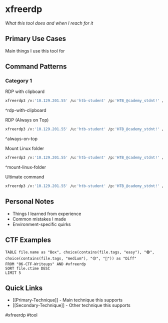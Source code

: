 # xfreerdp

_What this tool does and when I reach for it_

## Primary Use Cases

Main things I use this tool for

## Command Patterns

### Category 1

RDP with clipboard
```bash
xfreerdp3 /v:'10.129.201.55' /u:'htb-student' /p:'HTB_@cademy_stdnt!' /d:HTB +clipboard
```
^rdp-with-clipboard

RDP (Always on Top)
```bash
xfreerdp3 /v:'10.129.201.55' /u:'htb-student' /p:'HTB_@cademy_stdnt!' /d:HTB +clipboard & sleep 3 && wmctrl -r "FreeRDP" -b add,above
```
^always-on-top

Mount Linux folder
```bash
xfreerdp3 /v:'10.129.201.55' /u:'htb-student' /p:'HTB_@cademy_stdnt!' /d:HTB /drive:linux,/home/plaintext/htb/academy/filetransfer
```
^mount-linux-folder

Ultimate command
```bash
xfreerdp3 /v:'10.129.201.55' /u:'htb-student' /p:'HTB_@cademy_stdnt!' /d:HTB +clipboard /drive:WITHER,/home/wither/CTF/HTB/Academy /cert:ignore +window-drag +video +gfx /gfx:AVC420 +fonts /network:auto /compression-level:2 /sound:sys:alsa /dynamic-resolution +auto-reconnect /auto-reconnect-max-retries:5 +relax-order-checks /kbd:unicode:on +async-update +async-channels /log-level:OFF
```



## Personal Notes

- Things I learned from experience
- Common mistakes I made
- Environment-specific quirks

## CTF Examples

```dataview
TABLE file.name as "Box", choice(contains(file.tags, "easy"), "🟢", choice(contains(file.tags, "medium"), "🟡", "🔴")) as "Diff"
FROM "06-CTF-Writeups" AND #xfreerdp
SORT file.ctime DESC
LIMIT 5
```

## Quick Links

- [[Primary-Technique]] - Main technique this supports
- [[Secondary-Technique]] - Other technique this supports

#xfreerdp #tool